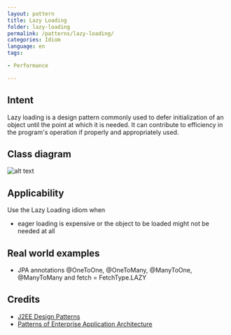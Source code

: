 ```yaml
---
layout: pattern
title: Lazy Loading
folder: lazy-loading
permalink: /patterns/lazy-loading/
categories: Idiom
language: en
tags:

- Performance

---
```


## Intent

Lazy loading is a design pattern commonly used to defer
initialization of an object until the point at which it is needed. It can
contribute to efficiency in the program's operation if properly and
appropriately used.

## Class diagram

![alt text](/etc/lazy-loading.png "Lazy Loading")

## Applicability

Use the Lazy Loading idiom when

* eager loading is expensive or the object to be loaded might not be needed at all

## Real world examples

* JPA annotations @OneToOne, @OneToMany, @ManyToOne, @ManyToMany and fetch = FetchType.LAZY

## Credits

* [J2EE Design Patterns](https://www.amazon.com/gp/product/0596004273/ref=as_li_tl?ie=UTF8&camp=1789&creative=9325&creativeASIN=0596004273&linkCode=as2&tag=javadesignpat-20&linkId=48d37c67fb3d845b802fa9b619ad8f31)
* [Patterns of Enterprise Application Architecture](https://www.amazon.com/gp/product/0321127420/ref=as_li_tl?ie=UTF8&camp=1789&creative=9325&creativeASIN=0321127420&linkCode=as2&tag=javadesignpat-20&linkId=d9f7d37b032ca6e96253562d075fcc4a)
